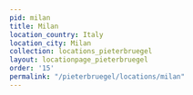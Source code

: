```yaml
---
pid: milan
title: Milan
location_country: Italy
location_city: Milan
collection: locations_pieterbruegel
layout: locationpage_pieterbruegel
order: '15'
permalink: "/pieterbruegel/locations/milan"
---
```

